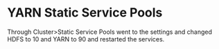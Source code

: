 # YARN Static Service Pools

Through Cluster>Static Service Pools went to the settings and changed HDFS to 10 and YARN to 90 and restarted the services.